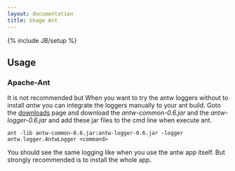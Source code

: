 ```yaml
---
layout: documentation
title: Usage Ant
---
```

{% include JB/setup %}

## Usage

### Apache-Ant
It is not recommended but When you want to try the antw loggers without to install *antw* you can integrate the loggers manually to your ant build.
Goto the [downloads](/downloads) page and download the *antw-common-0.6.jar* and the *antw-logger-0.6.jar* and add these jar files to the cmd line when execute ant.

    ant -lib antw-common-0.6.jar:antw-logger-0.6.jar -logger antw.logger.AntwLogger <command>

You should see the same logging like when you use the antw app itself. But strongly recommended is to install the whole app.


